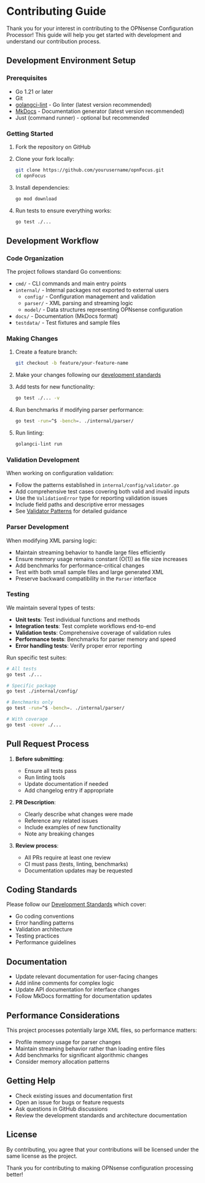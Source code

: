 # Contributing Guide

Thank you for your interest in contributing to the OPNsense Configuration Processor! This guide will help you get started with development and understand our contribution process.

## Development Environment Setup

### Prerequisites

- Go 1.21 or later
- Git
- [golangci-lint](https://golangci-lint.run/usage/install/) - Go linter (latest version recommended)
- [MkDocs](https://www.mkdocs.org/getting-started/) - Documentation generator (latest version recommended)
- Just (command runner) - optional but recommended

### Getting Started

1. Fork the repository on GitHub

2. Clone your fork locally:

   ```bash
   git clone https://github.com/yourusername/opnFocus.git
   cd opnFocus
   ```

3. Install dependencies:

   ```bash
   go mod download
   ```

4. Run tests to ensure everything works:

   ```bash
   go test ./...
   ```

## Development Workflow

### Code Organization

The project follows standard Go conventions:

- `cmd/` - CLI commands and main entry points
- `internal/` - Internal packages not exported to external users
  - `config/` - Configuration management and validation
  - `parser/` - XML parsing and streaming logic
  - `model/` - Data structures representing OPNsense configuration
- `docs/` - Documentation (MkDocs format)
- `testdata/` - Test fixtures and sample files

### Making Changes

1. Create a feature branch:

   ```bash
   git checkout -b feature/your-feature-name
   ```

2. Make your changes following our [development standards](../DEVELOPMENT_STANDARDS.md)

3. Add tests for new functionality:

   ```bash
   go test ./... -v
   ```

4. Run benchmarks if modifying parser performance:

   ```bash
   go test -run=^$ -bench=. ./internal/parser/
   ```

5. Run linting:

   ```bash
   golangci-lint run
   ```

### Validation Development

When working on configuration validation:

- Follow the patterns established in `internal/config/validator.go`
- Add comprehensive test cases covering both valid and invalid inputs
- Use the `ValidationError` type for reporting validation issues
- Include field paths and descriptive error messages
- See [Validator Patterns](../DEVELOPMENT_STANDARDS.md#validator-patterns) for detailed guidance

### Parser Development

When modifying XML parsing logic:

- Maintain streaming behavior to handle large files efficiently
- Ensure memory usage remains constant (O(1)) as file size increases
- Add benchmarks for performance-critical changes
- Test with both small sample files and large generated XML
- Preserve backward compatibility in the `Parser` interface

### Testing

We maintain several types of tests:

- **Unit tests**: Test individual functions and methods
- **Integration tests**: Test complete workflows end-to-end
- **Validation tests**: Comprehensive coverage of validation rules
- **Performance tests**: Benchmarks for parser memory and speed
- **Error handling tests**: Verify proper error reporting

Run specific test suites:

```bash
# All tests
go test ./...

# Specific package
go test ./internal/config/

# Benchmarks only
go test -run=^$ -bench=. ./internal/parser/

# With coverage
go test -cover ./...
```

## Pull Request Process

1. **Before submitting**:

   - Ensure all tests pass
   - Run linting tools
   - Update documentation if needed
   - Add changelog entry if appropriate

2. **PR Description**:

   - Clearly describe what changes were made
   - Reference any related issues
   - Include examples of new functionality
   - Note any breaking changes

3. **Review process**:

   - All PRs require at least one review
   - CI must pass (tests, linting, benchmarks)
   - Documentation updates may be requested

## Coding Standards

Please follow our [Development Standards](../DEVELOPMENT_STANDARDS.md) which cover:

- Go coding conventions
- Error handling patterns
- Validation architecture
- Testing practices
- Performance guidelines

## Documentation

- Update relevant documentation for user-facing changes
- Add inline comments for complex logic
- Update API documentation for interface changes
- Follow MkDocs formatting for documentation updates

## Performance Considerations

This project processes potentially large XML files, so performance matters:

- Profile memory usage for parser changes
- Maintain streaming behavior rather than loading entire files
- Add benchmarks for significant algorithmic changes
- Consider memory allocation patterns

## Getting Help

- Check existing issues and documentation first
- Open an issue for bugs or feature requests
- Ask questions in GitHub discussions
- Review the development standards and architecture documentation

## License

By contributing, you agree that your contributions will be licensed under the same license as the project.

Thank you for contributing to making OPNsense configuration processing better!
